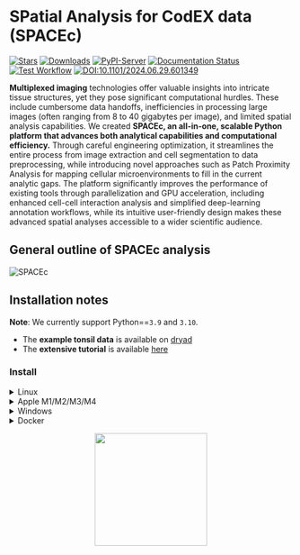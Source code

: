 # SPatial Analysis for CodEX data (SPACEc)

[![Stars](https://img.shields.io/github/stars/yuqiyuqitan/SPACEc?style=flat&logo=GitHub&color=yellow)](https://github.com/yuqiyuqitan/SPACEc/stargazers)
[![Downloads](https://pepy.tech/badge/spacec)](https://pepy.tech/project/spacec)
[![PyPI-Server](https://img.shields.io/pypi/v/spacec?logo=PyPI)](https://pypi.org/project/spacec/)
[![Documentation Status](https://readthedocs.org/projects/spacec/badge/?version=latest)](https://spacec.readthedocs.io/en/latest/?badge=latest)
[![Test Workflow](https://github.com/yuqiyuqitan/SPACEc/actions/workflows/ci.yml/badge.svg)](https://github.com/yuqiyuqitan/SPACEc/actions/workflows/ci.yml)
[![DOI:10.1101/2024.06.29.601349](https://zenodo.org/badge/doi/10.5281/zenodo.4018965.svg)](https://doi.org/10.1101/2024.06.29.601349)

**Multiplexed imaging** technologies offer valuable insights into intricate tissue structures, yet they pose significant computational hurdles. These include cumbersome data handoffs, inefficiencies in processing large images (often ranging from 8 to 40 gigabytes per image), and limited spatial analysis capabilities. We created **SPACEc, an all-in-one, scalable Python platform that advances both analytical capabilities and computational efficiency.** Through careful engineering optimization, it streamlines the entire process from image extraction and cell segmentation to data preprocessing, while introducing novel approaches such as Patch Proximity Analysis for mapping cellular microenvironments to fill in the current analytic gaps. The platform significantly improves the performance of existing tools through parallelization and GPU acceleration, including enhanced cell-cell interaction analysis and simplified deep-learning annotation workflows, while its intuitive user-friendly design makes these advanced spatial analyses accessible to a wider scientific audience.

## General outline of SPACEc analysis

![SPACEc](https://raw.githubusercontent.com/yuqiyuqitan/SPACEc/master/docs/overview.png)

## Installation notes

**Note**: We currently support Python==`3.9` and `3.10`.
* The **example tonsil data** is available on [dryad](https://datadryad.org/stash/share/OXTHu8fAybiINGD1S3tIVUIcUiG4nOsjjeWmrvJV-dQ)
* The **extensive tutorial** is available [here](https://spacec.readthedocs.io/en/latest/?badge=latest)

### Install

<details><summary>Linux</summary>

SPACEc CPU

```bash
    # Create conda environment
    conda create -n spacec python==3.10 graphviz libvips openslide
    conda activate spacec

    # Install spacec
    pip install spacec
```

#### Continue the following steps only if you have GPU(s)

SPACEc GPU

```bash
    # Install CUDA
    conda install conda-forge::cudatoolkit=11.2.2 cudnn=8.1.0.77 -y
    # Set environment variables for Tensorflow to find CUDA libraries
    mkdir -p $CONDA_PREFIX/etc/conda/activate.d && \
        echo 'export LD_LIBRARY_PATH=$CONDA_PREFIX/lib:$LD_LIBRARY_PATH' \
        > $CONDA_PREFIX/etc/conda/activate.d/env_vars.sh
```

1. OPTIONAL: For GPU-accelerated clustering via RAPIDS run the following.
    Note that only RTX20XX or better GPUs are supported.
    More information on rapids-singlecell are available here: https://rapids-singlecell.readthedocs.io/en/latest/Installation.html
```bash
    pip install spacec[rapids] --extra-index-url=https://pypi.nvidia.com
```

2. OPTIONAL: To use STELLAR run the following:
```bash
    pip install spacec[stellar] \
        --extra-index-url https://download.pytorch.org/whl/cu113 \
        -f https://data.pyg.org/whl/torch-1.12.0+cu113.html
```

3. Test if SPACEc loads and if your GPU is visible:
    ```bash
    python -c "import spacec as sp; sp.hf.check_for_gpu()"
    ```

</details>


<details><summary>Apple M1/M2/M3/M4</summary>


SPACEc CPU:

```bash
    # Create conda environment
    conda create -y -n spacec python==3.10 graphviz libvips openslide
    conda activate spacec

    # Install spacec
    pip install spacec

    # Install remaining requirements for deepcell
    # NOTE: Ignore the error about pip's dependency resolver
    pip install -r https://raw.githubusercontent.com/nolanlab/SPACEc/master/requirements/requirements-deepcell-mac-arm64_tf210-metal.txt
    pip install deepcell --no-deps
```
SPACEc GPU: Mac GPU support is currently only supported for Tensorflow based methods but not PyTorch (in some cases we try to use the `MPS` backend if possible but that can be tricky). We recommend to use a Linux system for full GPU acceleration.

</details>

<details><summary>Windows</summary>

Although SPACEc can run directly on Windows systems, we highly recommend running it in WSL. If you are unfamiliar with WSL, you can find more information on how to use and install it here: https://learn.microsoft.com/en-us/windows/wsl/install If you decide to use WSL, follow the Linux instructions.

If you plan to continue with the native Windows environment
1. One of the segmentation tools within SPACEc neeeds a C++ compiler. If your environment doesn't have it already, the easiest way is to:
    1. Download the community version of Visual Studio from the official Microsoft website: [https://visualstudio.microsoft.com](https://visualstudio.microsoft.com/). After installing the software on your system, select the following options to install the components needed for C++ development (see screenshots)

        ![image](https://github.com/user-attachments/assets/ca35fe30-8deb-448f-bac7-688774b770aa)

        ![image 1](https://github.com/user-attachments/assets/f4344363-5a31-4695-b75c-5ed8c416b7c2)

    2. In the meantime, you can already install libvips ([https://www.libvips.org/](https://www.libvips.org/)) by downloading the pre-compiled Windows binaries from this repository: https://github.com/libvips/build-win64-mxe/releases/tag/v8.16.0 and adding them to your PATH. If you are unsure about which version to choose, [vips-dev-w64-all-8.16.0.zip](https://github.com/libvips/build-win64-mxe/releases/download/v8.16.0/vips-dev-w64-all-8.16.0.zip) should work for you.
    3. Unpack the zip file and add the directory to your PATH environment. If you don’t know how to do that, consider watching this tutorial video that explains the process: [https://www.youtube.com/watch?v=O5iBsdAd1_w](https://www.youtube.com/watch?v=O5iBsdAd1_w)

SPACEc CPU:

```bash
    # Create conda environment
    conda create -n spacec python==3.10
    conda activate spacec

    # Install dependencies via conda.
    conda install -c conda-forge graphviz

    # Install spacec
    pip install spacec
```

SPACEc GPU:
```bash
    conda install conda-forge::cudatoolkit=11.2.2 cudnn=8.1.0.77 -y

    mkdir %CONDA_PREFIX%\etc\conda\activate.d && (
    echo @echo off > %CONDA_PREFIX%\etc\conda\activate.d\env_vars.bat
    echo set PATH=%CONDA_PREFIX%\bin;%PATH% >> %CONDA_PREFIX%\etc\conda\activate.d\env_vars.bat
    echo set LD_LIBRARY_PATH=%CONDA_PREFIX%\lib;%LD_LIBRARY_PATH% >> %CONDA_PREFIX%\etc\conda\activate.d\env_vars.bat
    )

    # If Pytorch does not find the GPU try:
    # pip install torch==1.12.0+cu113 torchvision==0.13.0+cu113 torchaudio==0.12.0 --extra-index-url https://download.pytorch.org/whl/cu113
```

Reinstall SPACEc to be compatible with the GPU setting
```bash
    # Install spacec
    pip install spacec
```

Test if SPACEc loads and if your GPU is visible if you installed the GPU version.
```python
    import spacec as sp
    sp.hf.check_for_gpu()
```

</details>


<details><summary>Docker</summary>
If you encounter installation issues or prefer a containerized setup, use the SPACEc Docker image. You can build or modify it using the repository's Dockerfiles.

```bash
# Run CPU version:
docker build -f ../Docker/spacec_cpu_build.dockerfile -t spacec:cpu .
docker run -p 8888:8888 -p 5100:5100 spacec:cpu

# If running an amd64 image on apple silicon, use the following command:
docker run --platform linux/amd64 -p 8888:8888 -p 5100:5100 spacec:cpu

# Or run GPU version:
docker build -f ../Docker/spacec_gpu_build.dockerfile -t spacec:gpu .
docker run --gpus all -p 8888:8888 -p 5100:5100 spacec:gpu
```
</details>

<p align="center">
    <a href="https://clustrmaps.com/site/1c47e" title="ClustrMaps">
        <img width = "200" src="//www.clustrmaps.com/map_v2.png?d=TCWqqKKTPFNUPE2ZRNAxpQ39Kw327SSoaKp_oOF9H8g&cl=ffffff" />
    </a>
</p>
